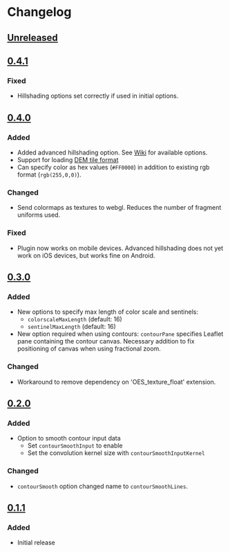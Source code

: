 # Changelog

## [Unreleased]

## [0.4.1]

### Fixed

- Hillshading options set correctly if used in initial options.

## [0.4.0]

### Added

- Added advanced hillshading option. See [Wiki](https://github.com/equinor/leaflet.tilelayer.gloperations/wiki/Hillshading) for available options.
- Support for loading [DEM tile format](https://en.wikipedia.org/wiki/Digital_elevation_model)
- Can specify color as hex values (`#FF0000`) in addition to existing rgb format (`rgb(255,0,0)`).

### Changed

- Send colormaps as textures to webgl. Reduces the number of fragment uniforms used.

### Fixed

- Plugin now works on mobile devices. Advanced hillshading does not yet work on iOS devices, but works fine on Android.

## [0.3.0]

### Added

- New options to specify max length of color scale and sentinels:
  - `colorscaleMaxLength` (default: 16)
  - `sentinelMaxLength` (default: 16)
- New option required when using contours: `contourPane` specifies Leaflet pane containing the contour canvas. Necessary addition to fix positioning of canvas when using fractional zoom.

### Changed

- Workaround to remove dependency on 'OES_texture_float' extension.

## [0.2.0]

### Added

- Option to smooth contour input data
  - Set `contourSmoothInput` to enable
  - Set the convolution kernel size with `contourSmoothInputKernel`

### Changed

- `contourSmooth` option changed name to `contourSmoothLines`.

## [0.1.1]

### Added

- Initial release

[unreleased]: https://github.com/equinor/leaflet.tilelayer.gloperations/compare/v0.4.1...HEAD
[0.4.1]: https://github.com/equinor/leaflet.tilelayer.gloperations/compare/v0.4.0...v0.4.1
[0.4.0]: https://github.com/equinor/leaflet.tilelayer.gloperations/compare/v0.3.0...v0.4.0
[0.3.0]: https://github.com/equinor/leaflet.tilelayer.gloperations/compare/v0.2.0...v0.3.0
[0.2.0]: https://github.com/equinor/leaflet.tilelayer.gloperations/compare/v0.1.1...v0.2.0
[0.1.1]: https://github.com/equinor/leaflet.tilelayer.gloperations/releases/tag/v0.1.1

